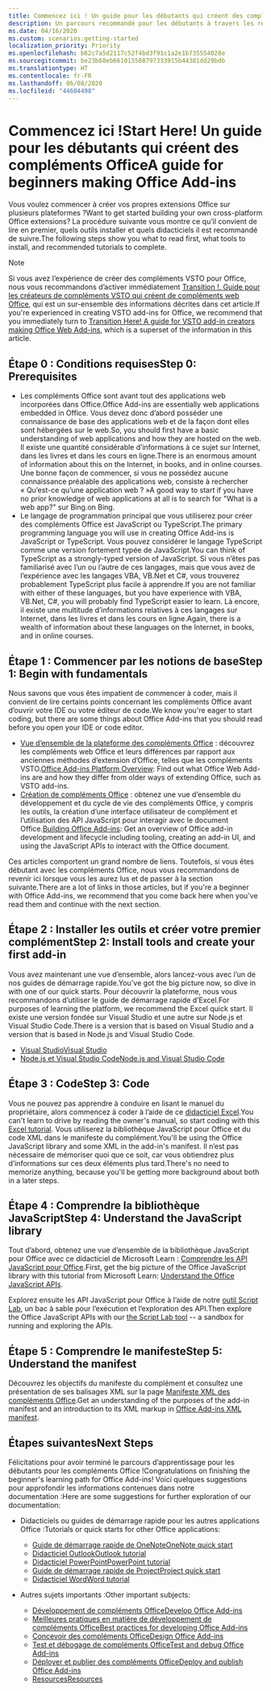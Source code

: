 ```yaml
---
title: Commencez ici ! Un guide pour les débutants qui créent des compléments Office
description: Un parcours recommandé pour les débutants à travers les ressources d’apprentissage pour les compléments Office.
ms.date: 04/16/2020
ms.custom: scenarios:getting-started
localization_priority: Priority
ms.openlocfilehash: b62c7a5d2117c52f4bd3f91c1a2e1b735554028e
ms.sourcegitcommit: be23b68eb661015508797333915b44381dd29bdb
ms.translationtype: HT
ms.contentlocale: fr-FR
ms.lasthandoff: 06/08/2020
ms.locfileid: "44604498"
---
```

# <a name="start-here-a-guide-for-beginners-making-office-add-ins"></a><span data-ttu-id="d70e5-104">Commencez ici !</span><span class="sxs-lookup"><span data-stu-id="d70e5-104">Start Here!</span></span> <span data-ttu-id="d70e5-105">Un guide pour les débutants qui créent des compléments Office</span><span class="sxs-lookup"><span data-stu-id="d70e5-105">A guide for beginners making Office Add-ins</span></span>

<span data-ttu-id="d70e5-106">Vous voulez commencer à créer vos propres extensions Office sur plusieurs plateformes ?</span><span class="sxs-lookup"><span data-stu-id="d70e5-106">Want to get started building your own cross-platform Office extensions?</span></span> <span data-ttu-id="d70e5-107">La procédure suivante vous montre ce qu’il convient de lire en premier, quels outils installer et quels didacticiels il est recommandé de suivre.</span><span class="sxs-lookup"><span data-stu-id="d70e5-107">The following steps show you what to read first, what tools to install, and recommended tutorials to complete.</span></span>

> [!NOTE]
> <span data-ttu-id="d70e5-108">Si vous avez l’expérience de créer des compléments VSTO pour Office, nous vous recommandons d’activer immédiatement [Transition !. Guide pour les créateurs de compléments VSTO qui créent de compléments web Office](learning-path-transition.md), qui est un sur-ensemble des informations décrites dans cet article.</span><span class="sxs-lookup"><span data-stu-id="d70e5-108">If you're experienced in creating VSTO add-ins for Office, we recommend that you immediately turn to [Transition Here! A guide for VSTO add-in creators making Office Web Add-ins](learning-path-transition.md), which is a superset of the information in this article.</span></span>

## <a name="step-0-prerequisites"></a><span data-ttu-id="d70e5-109">Étape 0 : Conditions requises</span><span class="sxs-lookup"><span data-stu-id="d70e5-109">Step 0: Prerequisites</span></span>

- <span data-ttu-id="d70e5-110">Les compléments Office sont avant tout des applications web incorporées dans Office.</span><span class="sxs-lookup"><span data-stu-id="d70e5-110">Office Add-ins are essentially web applications embedded in Office.</span></span> <span data-ttu-id="d70e5-111">Vous devez donc d’abord posséder une connaissance de base des applications web et de la façon dont elles sont hébergées sur le web.</span><span class="sxs-lookup"><span data-stu-id="d70e5-111">So, you should first have a basic understanding of web applications and how they are hosted on the web.</span></span> <span data-ttu-id="d70e5-112">Il existe une quantité considérable d’informations à ce sujet sur Internet, dans les livres et dans les cours en ligne.</span><span class="sxs-lookup"><span data-stu-id="d70e5-112">There is an enormous amount of information about this on the Internet, in books, and in online courses.</span></span> <span data-ttu-id="d70e5-113">Une bonne façon de commencer, si vous ne possédez aucune connaissance préalable des applications web, consiste à rechercher « Qu’est-ce qu’une application web ? »</span><span class="sxs-lookup"><span data-stu-id="d70e5-113">A good way to start if you have no prior knowledge of web applications at all is to search for "What is a web app?"</span></span> <span data-ttu-id="d70e5-114">sur Bing.</span><span class="sxs-lookup"><span data-stu-id="d70e5-114">on Bing.</span></span>
- <span data-ttu-id="d70e5-115">Le langage de programmation principal que vous utiliserez pour créer des compléments Office est JavaScript ou TypeScript.</span><span class="sxs-lookup"><span data-stu-id="d70e5-115">The primary programming language you will use in creating Office Add-ins is JavaScript or TypeScript.</span></span> <span data-ttu-id="d70e5-116">Vous pouvez considérer le langage TypeScript comme une version fortement typée de JavaScript.</span><span class="sxs-lookup"><span data-stu-id="d70e5-116">You can think of TypeScript as a strongly-typed version of JavaScript.</span></span> <span data-ttu-id="d70e5-117">Si vous n’êtes pas familiarisé avec l’un ou l’autre de ces langages, mais que vous avez de l’expérience avec les langages VBA, VB.Net et C#, vous trouverez probablement TypeScript plus facile à apprendre.</span><span class="sxs-lookup"><span data-stu-id="d70e5-117">If you are not familiar with either of these languages, but you have experience with VBA, VB.Net, C#, you will probably find TypeScript easier to learn.</span></span> <span data-ttu-id="d70e5-118">Là encore, il existe une multitude d’informations relatives à ces langages sur Internet, dans les livres et dans les cours en ligne.</span><span class="sxs-lookup"><span data-stu-id="d70e5-118">Again, there is a wealth of information about these languages on the Internet, in books, and in online courses.</span></span>

## <a name="step-1-begin-with-fundamentals"></a><span data-ttu-id="d70e5-119">Étape 1 : Commencer par les notions de base</span><span class="sxs-lookup"><span data-stu-id="d70e5-119">Step 1: Begin with fundamentals</span></span>

<span data-ttu-id="d70e5-120">Nous savons que vous êtes impatient de commencer à coder, mais il convient de lire certains points concernant les compléments Office avant d’ouvrir votre IDE ou votre éditeur de code.</span><span class="sxs-lookup"><span data-stu-id="d70e5-120">We know you're eager to start coding, but there are some things about Office Add-ins that you should read before you open your IDE or code editor.</span></span>

- <span data-ttu-id="d70e5-121">[Vue d’ensemble de la plateforme des compléments Office](office-add-ins.md) : découvrez les compléments web Office et leurs différences par rapport aux anciennes méthodes d’extension d’Office, telles que les compléments VSTO.</span><span class="sxs-lookup"><span data-stu-id="d70e5-121">[Office Add-ins Platform Overview](office-add-ins.md): Find out what Office Web Add-ins are and how they differ from older ways of extending Office, such as VSTO add-ins.</span></span>
- <span data-ttu-id="d70e5-122">[Création de compléments Office](office-add-ins-fundamentals.md) : obtenez une vue d’ensemble du développement et du cycle de vie des compléments Office, y compris les outils, la création d’une interface utilisateur de complément et l’utilisation des API JavaScript pour interagir avec le document Office.</span><span class="sxs-lookup"><span data-stu-id="d70e5-122">[Building Office Add-ins](office-add-ins-fundamentals.md): Get an overview of Office add-in development and lifecycle including tooling, creating an add-in UI, and using the JavaScript APIs to interact with the Office document.</span></span>

<span data-ttu-id="d70e5-123">Ces articles comportent un grand nombre de liens. Toutefois, si vous êtes débutant avec les compléments Office, nous vous recommandons de revenir ici lorsque vous les aurez lus et de passer à la section suivante.</span><span class="sxs-lookup"><span data-stu-id="d70e5-123">There are a lot of links in those articles, but if you're a beginner with Office Add-ins, we recommend that you come back here when you've read them and continue with the next section.</span></span>

## <a name="step-2-install-tools-and-create-your-first-add-in"></a><span data-ttu-id="d70e5-124">Étape 2 : Installer les outils et créer votre premier complément</span><span class="sxs-lookup"><span data-stu-id="d70e5-124">Step 2: Install tools and create your first add-in</span></span>

<span data-ttu-id="d70e5-125">Vous avez maintenant une vue d’ensemble, alors lancez-vous avec l’un de nos guides de démarrage rapide.</span><span class="sxs-lookup"><span data-stu-id="d70e5-125">You've got the big picture now, so dive in with one of our quick starts.</span></span> <span data-ttu-id="d70e5-126">Pour découvrir la plateforme, nous vous recommandons d’utiliser le guide de démarrage rapide d’Excel.</span><span class="sxs-lookup"><span data-stu-id="d70e5-126">For purposes of learning the platform, we recommend the Excel quick start.</span></span> <span data-ttu-id="d70e5-127">Il existe une version fondée sur Visual Studio et une autre sur Node.js et Visual Studio Code.</span><span class="sxs-lookup"><span data-stu-id="d70e5-127">There is a version that is based on Visual Studio and a version that is based in Node.js and Visual Studio Code.</span></span>

- [<span data-ttu-id="d70e5-128">Visual Studio</span><span class="sxs-lookup"><span data-stu-id="d70e5-128">Visual Studio</span></span>](../quickstarts/excel-quickstart-jquery.md?tabs=visualstudio)
- [<span data-ttu-id="d70e5-129">Node.js et Visual Studio Code</span><span class="sxs-lookup"><span data-stu-id="d70e5-129">Node.js and Visual Studio Code</span></span>](../quickstarts/excel-quickstart-jquery.md?tabs=yeomangenerator)

## <a name="step-3-code"></a><span data-ttu-id="d70e5-130">Étape 3 : Code</span><span class="sxs-lookup"><span data-stu-id="d70e5-130">Step 3: Code</span></span>

<span data-ttu-id="d70e5-131">Vous ne pouvez pas apprendre à conduire en lisant le manuel du propriétaire, alors commencez à coder à l’aide de ce [didacticiel Excel](../tutorials/excel-tutorial.md).</span><span class="sxs-lookup"><span data-stu-id="d70e5-131">You can't learn to drive by reading the owner's manual, so start coding with this [Excel tutorial](../tutorials/excel-tutorial.md).</span></span> <span data-ttu-id="d70e5-132">Vous utiliserez la bibliothèque JavaScript pour Office et du code XML dans le manifeste du complément.</span><span class="sxs-lookup"><span data-stu-id="d70e5-132">You'll be using the Office JavaScript library and some XML in the add-in's manifest.</span></span> <span data-ttu-id="d70e5-133">Il n’est pas nécessaire de mémoriser quoi que ce soit, car vous obtiendrez plus d’informations sur ces deux éléments plus tard.</span><span class="sxs-lookup"><span data-stu-id="d70e5-133">There's no need to memorize anything, because you'll be getting more background about both in a later steps.</span></span>

## <a name="step-4-understand-the-javascript-library"></a><span data-ttu-id="d70e5-134">Étape 4 : Comprendre la bibliothèque JavaScript</span><span class="sxs-lookup"><span data-stu-id="d70e5-134">Step 4: Understand the JavaScript library</span></span>

<span data-ttu-id="d70e5-135">Tout d’abord, obtenez une vue d’ensemble de la bibliothèque JavaScript pour Office avec ce didacticiel de Microsoft Learn : [Comprendre les API JavaScript pour Office](https://docs.microsoft.com/learn/modules/understand-office-javascript-apis/index).</span><span class="sxs-lookup"><span data-stu-id="d70e5-135">First, get the big picture of the Office JavaScript library with this tutorial from Microsoft Learn: [Understand the Office JavaScript APIs](https://docs.microsoft.com/learn/modules/understand-office-javascript-apis/index).</span></span>

<span data-ttu-id="d70e5-136">Explorez ensuite les API JavaScript pour Office à l’aide de notre [outil Script Lab](explore-with-script-lab.md), un bac à sable pour l’exécution et l’exploration des API.</span><span class="sxs-lookup"><span data-stu-id="d70e5-136">Then explore the Office JavaScript APIs with our [the Script Lab tool](explore-with-script-lab.md) -- a sandbox for running and exploring the APIs.</span></span>

## <a name="step-5-understand-the-manifest"></a><span data-ttu-id="d70e5-137">Étape 5 : Comprendre le manifeste</span><span class="sxs-lookup"><span data-stu-id="d70e5-137">Step 5: Understand the manifest</span></span>

<span data-ttu-id="d70e5-138">Découvrez les objectifs du manifeste du complément et consultez une présentation de ses balisages XML sur la page [Manifeste XML des compléments Office](../develop/add-in-manifests.md).</span><span class="sxs-lookup"><span data-stu-id="d70e5-138">Get an understanding of the purposes of the add-in manifest and an introduction to its XML markup in [Office Add-ins XML manifest](../develop/add-in-manifests.md).</span></span>

## <a name="next-steps"></a><span data-ttu-id="d70e5-139">Étapes suivantes</span><span class="sxs-lookup"><span data-stu-id="d70e5-139">Next Steps</span></span>

<span data-ttu-id="d70e5-140">Félicitations pour avoir terminé le parcours d’apprentissage pour les débutants pour les compléments Office !</span><span class="sxs-lookup"><span data-stu-id="d70e5-140">Congratulations on finishing the beginner's learning path for Office Add-ins!</span></span> <span data-ttu-id="d70e5-141">Voici quelques suggestions pour approfondir les informations contenues dans notre documentation :</span><span class="sxs-lookup"><span data-stu-id="d70e5-141">Here are some suggestions for further exploration of our documentation:</span></span>

- <span data-ttu-id="d70e5-142">Didacticiels ou guides de démarrage rapide pour les autres applications Office :</span><span class="sxs-lookup"><span data-stu-id="d70e5-142">Tutorials or quick starts for other Office applications:</span></span>

  - [<span data-ttu-id="d70e5-143">Guide de démarrage rapide de OneNote</span><span class="sxs-lookup"><span data-stu-id="d70e5-143">OneNote quick start</span></span>](../quickstarts/onenote-quickstart.md)
  - [<span data-ttu-id="d70e5-144">Didacticiel Outlook</span><span class="sxs-lookup"><span data-stu-id="d70e5-144">Outlook tutorial</span></span>](/outlook/add-ins/addin-tutorial)
  - [<span data-ttu-id="d70e5-145">Didacticiel PowerPoint</span><span class="sxs-lookup"><span data-stu-id="d70e5-145">PowerPoint tutorial</span></span>](../tutorials/powerpoint-tutorial.md)
  - [<span data-ttu-id="d70e5-146">Guide de démarrage rapide de Project</span><span class="sxs-lookup"><span data-stu-id="d70e5-146">Project quick start</span></span>](../quickstarts/project-quickstart.md)
  - [<span data-ttu-id="d70e5-147">Didacticiel Word</span><span class="sxs-lookup"><span data-stu-id="d70e5-147">Word tutorial</span></span>](../tutorials/word-tutorial.md)

- <span data-ttu-id="d70e5-148">Autres sujets importants :</span><span class="sxs-lookup"><span data-stu-id="d70e5-148">Other important subjects:</span></span>

  - [<span data-ttu-id="d70e5-149">Développement de compléments Office</span><span class="sxs-lookup"><span data-stu-id="d70e5-149">Develop Office Add-ins</span></span>](../develop/develop-overview.md)
  - [<span data-ttu-id="d70e5-150">Meilleures pratiques en matière de développement de compléments Office</span><span class="sxs-lookup"><span data-stu-id="d70e5-150">Best practices for developing Office Add-ins</span></span>](../concepts/add-in-development-best-practices.md)
  - [<span data-ttu-id="d70e5-151">Concevoir des compléments Office</span><span class="sxs-lookup"><span data-stu-id="d70e5-151">Design Office Add-ins</span></span>](../design/add-in-design.md)
  - [<span data-ttu-id="d70e5-152">Test et débogage de compléments Office</span><span class="sxs-lookup"><span data-stu-id="d70e5-152">Test and debug Office Add-ins</span></span>](../testing/test-debug-office-add-ins.md)
  - [<span data-ttu-id="d70e5-153">Déployer et publier des compléments Office</span><span class="sxs-lookup"><span data-stu-id="d70e5-153">Deploy and publish Office Add-ins</span></span>](../publish/publish.md)
  - [<span data-ttu-id="d70e5-154">Resources</span><span class="sxs-lookup"><span data-stu-id="d70e5-154">Resources</span></span>](../resources/resources-links-help.md)
